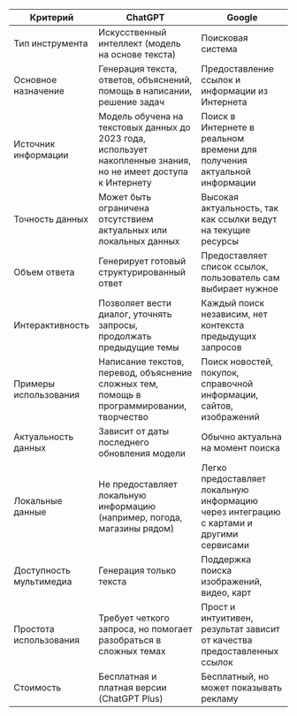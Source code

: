 | Критерий                | ChatGPT                                                                                                         | Google                                                                                  |
| ----------------------- | --------------------------------------------------------------------------------------------------------------- | --------------------------------------------------------------------------------------- |
| Тип инструмента         | Искусственный интеллект (модель на основе текста)                                                               | Поисковая система                                                                       |
| Основное назначение     | Генерация текста, ответов, объяснений, помощь в написании, решение задач                                        | Предоставление ссылок и информации из Интернета                                         |
| Источник информации     | Модель обучена на текстовых данных до 2023 года, использует накопленные знания, но не имеет доступа к Интернету | Поиск в Интернете в реальном времени для получения актуальной информации                |
| Точность данных         | Может быть ограничена отсутствием актуальных или локальных данных                                               | Высокая актуальность, так как ссылки ведут на текущие ресурсы                           |
| Объем ответа            | Генерирует готовый структурированный ответ                                                                      | Предоставляет список ссылок, пользователь сам выбирает нужное                           |
| Интерактивность         | Позволяет вести диалог, уточнять запросы, продолжать предыдущие темы                                            | Каждый поиск независим, нет контекста предыдущих запросов                               |
| Примеры использования   | Написание текстов, перевод, объяснение сложных тем, помощь в программировании, творчество                       | Поиск новостей, покупок, справочной информации, сайтов, изображений                     |
| Актуальность данных     | Зависит от даты последнего обновления модели                                                                    | Обычно актуальна на момент поиска                                                       |
| Локальные данные        | Не предоставляет локальную информацию (например, погода, магазины рядом)                                        | Легко предоставляет локальную информацию через интеграцию с картами и другими сервисами |
| Доступность мультимедиа | Генерация только текста                                                                                         | Поддержка поиска изображений, видео, карт                                               |
| Простота использования  | Требует четкого запроса, но помогает разобраться в сложных темах                                                | Прост и интуитивен, результат зависит от качества предоставленных ссылок                |
| Стоимость               | Бесплатная и платная версии (ChatGPT Plus)                                                                      | Бесплатный, но может показывать рекламу                                                 |